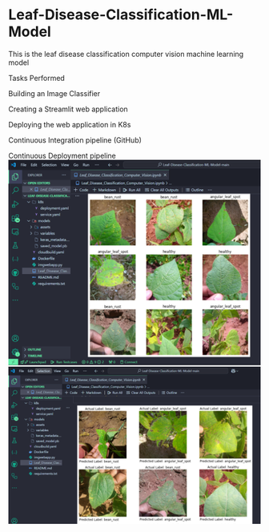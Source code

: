 # Leaf-Disease-Classification-ML-Model

This is the leaf disease classification computer vision machine learning model

Tasks Performed 

Building an Image Classifier

Creating a Streamlit web application

Deploying the web application in K8s

Continuous Integration pipeline (GitHub)

Continuous Deployment pipeline
![Working](https://github.com/Rajatkapoor01/Leaf_Diseases-Classification/blob/main/Working%2001.png)
![Working](https://github.com/Rajatkapoor01/Leaf_Diseases-Classification/blob/main/Working%2002.png)
